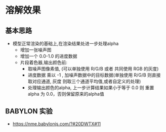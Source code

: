 # 溶解效果

## 基本思路

* 模型正常渲染的基础上,在渲染结果处进一步处理alpha
    + 增加一张噪声图
    + 增加一个 0.0-1.0 的进度数据
    + 片段着色器,输出颜色前:
        - 取噪声图像素值, (可以单独使用 R/G/B 或者 共同使用 RGB 的灰度)
        - 进度数据 乘以 -1 , 加噪声数据中的目标数据(单独使用 R/G/B 则直接取对应通道, 灰度 则取三个通道平均值,或者自定义的处理)
        - 处理输出颜色的alpha, 上一步计算结果如果小于等于 0.0 则 重置 alpha 为 0.0，否则保留原来的alpha值

## BABYLON 实验
* https://nme.babylonjs.com/?#20DWTX#11